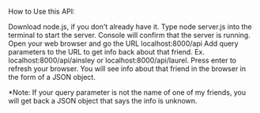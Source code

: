 How to Use this API:

Download node.js, if you don't already have it. 
Type node server.js into the terminal to start the server. Console will confirm that the server is running.
Open your web browser and go the URL localhost:8000/api
Add query parameters to the URL to get info back about that friend. Ex. localhost:8000/api/ainsley or localhost:8000/api/laurel. Press enter to refresh your browser.
You will see info about that friend in the browser in the form of a JSON object.

*Note: If your query parameter is not the name of one of my friends, you will get back a JSON object that says the info is unknown. 
